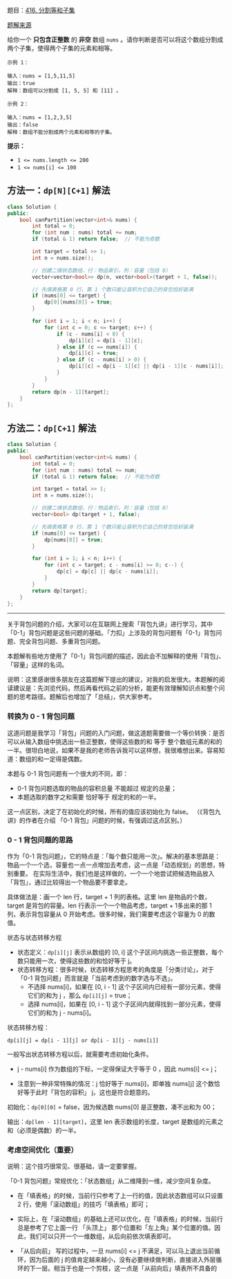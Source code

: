 题目：[416. 分割等和子集](https://leetcode.cn/problems/partition-equal-subset-sum/)

[题解来源](https://leetcode.cn/problems/partition-equal-subset-sum/solution/0-1-bei-bao-wen-ti-xiang-jie-zhen-dui-ben-ti-de-yo/)

给你一个 **只包含正整数** 的 **非空** 数组 `nums` 。请你判断是否可以将这个数组分割成两个子集，使得两个子集的元素和相等。

```
示例 1：

输入：nums = [1,5,11,5]
输出：true
解释：数组可以分割成 [1, 5, 5] 和 [11] 。

示例 2：

输入：nums = [1,2,3,5]
输出：false
解释：数组不能分割成两个元素和相等的子集。
```

**提示：**

- `1 <= nums.length <= 200`
- `1 <= nums[i] <= 100`

## 方法一：`dp[N][C+1]` 解法

```cpp
class Solution {
public:
    bool canPartition(vector<int>& nums) {
        int total = 0;
        for (int num : nums) total += num;
        if (total & 1) return false;  // 不能为奇数

        int target = total >> 1;
        int n = nums.size();

        // 创建二维状态数组，行：物品索引，列：容量（包括 0）
        vector<vector<bool>> dp(n, vector<bool>(target + 1, false));

        // 先填表格第 0 行，第 1 个数只能让容积为它自己的背包恰好装满
        if (nums[0] <= target) {
            dp[0][nums[0]] = true;
        }

        for (int i = 1; i < n; i++) {
            for (int c = 0; c <= target; c++) {
                if (c - nums[i] < 0) {
                    dp[i][c] = dp[i - 1][c];
                } else if (c == nums[i]) {
                    dp[i][c] = true;
                } else if (c - nums[i] > 0) {
                    dp[i][c] = dp[i - 1][c] || dp[i - 1][c - nums[i]];
                }
            }
        }
        return dp[n - 1][target];
    }
};
```

## 方法二：`dp[C+1]` 解法

```cpp
class Solution {
public:
    bool canPartition(vector<int>& nums) {
        int total = 0;
        for (int num : nums) total += num;
        if (total & 1) return false;  // 不能为奇数

        int target = total >> 1;
        int n = nums.size();

        // 创建二维状态数组，行：物品索引，列：容量（包括 0）
        vector<bool> dp(target + 1, false);

        // 先填表格第 0 行，第 1 个数只能让容积为它自己的背包恰好装满
        if (nums[0] <= target) {
            dp[nums[0]] = true;
        }

        for (int i = 1; i < n; i++) {
            for (int c = target; c - nums[i] >= 0; c--) {
                dp[c] = dp[c] || dp[c - nums[i]];
            }
        }
        return dp[target];
    }
};
```

---

关于背包问题的介绍，大家可以在互联网上搜索「背包九讲」进行学习，其中「0-1」背包问题是这些问题的基础。「力扣」上涉及的背包问题有「0-1」背包问题、完全背包问题、多重背包问题。

本题解有些地方使用了「0-1」背包问题的描述，因此会不加解释的使用「背包」、「容量」这样的名词。

说明：这里感谢很多朋友在这篇题解下提出的建议，对我的启发很大。本题解的阅读建议是：先浏览代码，然后再看代码之前的分析，能更有效理解知识点和整个问题的思考路径。题解后也增加了「总结」，供大家参考。

### 转换为 0 - 1 背包问题

这道问题是我学习「背包」问题的入门问题，做这道题需要做一个等价转换：是否可以从输入数组中挑选出一些正整数，使得这些数的和 等于 整个数组元素的和的一半。很坦白地说，如果不是我的老师告诉我可以这样想，我很难想出来。容易知道：数组的和一定得是偶数。

本题与 0-1 背包问题有一个很大的不同，即：

- 0-1 背包问题选取的物品的容积总量 不能超过 规定的总量；
- 本题选取的数字之和需要 恰好等于 规定的和的一半。

这一点区别，决定了在初始化的时候，所有的值应该初始化为 false。 （《背包九讲》的作者在介绍 「0-1 背包」问题的时候，有强调过这点区别。）

### 0 - 1 背包问题的思路

作为「0-1 背包问题」，它的特点是：「每个数只能用一次」。解决的基本思路是：物品一个一个选，容量也一点一点增加去考虑，这一点是「动态规划」的思想，特别重要。
在实际生活中，我们也是这样做的，一个一个地尝试把候选物品放入「背包」，通过比较得出一个物品要不要拿走。

具体做法是：画一个 len 行，target + 1 列的表格。这里 len 是物品的个数，target 是背包的容量。len 行表示一个一个物品考虑，target + 1多出来的那 1 列，表示背包容量从 0 开始考虑。很多时候，我们需要考虑这个容量为 0 的数值。

状态与状态转移方程

- 状态定义：`dp[i][j]` 表示从数组的 [0, i] 这个子区间内挑选一些正整数，每个数只能用一次，使得这些数的和恰好等于 j。
- 状态转移方程：很多时候，状态转移方程思考的角度是「分类讨论」，对于「0-1 背包问题」而言就是「当前考虑到的数字选与不选」。
  - 不选择 nums[i]，如果在 [0, i - 1] 这个子区间内已经有一部分元素，使得它们的和为 j ，那么 `dp[i][j]` = true；
  - 选择 nums[i]，如果在 [0, i - 1] 这个子区间内就得找到一部分元素，使得它们的和为 j - nums[i]。

状态转移方程：

`dp[i][j] = dp[i - 1][j] or dp[i - 1][j - nums[i]]`

一般写出状态转移方程以后，就需要考虑初始化条件。

- j - nums[i] 作为数组的下标，一定得保证大于等于 0 ，因此 nums[i] <= j；

- 注意到一种非常特殊的情况：j 恰好等于 nums[i]，即单独 nums[j] 这个数恰好等于此时「背包的容积」 j，这也是符合题意的。

初始化：`dp[0][0]` = false，因为候选数 nums[0] 是正整数，凑不出和为 00；

输出：`dp[len - 1][target]`，这里 len 表示数组的长度，target 是数组的元素之和（必须是偶数）的一半。



### 考虑空间优化（重要）

说明：这个技巧很常见、很基础，请一定要掌握。

「0-1 背包问题」常规优化：「状态数组」从二维降到一维，减少空间复杂度。

- 在「填表格」的时候，当前行只参考了上一行的值，因此状态数组可以只设置 2 行，使用「滚动数组」的技巧「填表格」即可；

- 实际上，在「滚动数组」的基础上还可以优化，在「填表格」的时候，当前行总是参考了它上面一行 「头顶上」 那个位置和「左上角」某个位置的值。因此，我们可以只开一个一维数组，从后向前依次填表即可。

- 「从后向前」 写的过程中，一旦 nums[i] <= j 不满足，可以马上退出当前循环，因为后面的 j 的值肯定越来越小，没有必要继续做判断，直接进入外层循环的下一层。相当于也是一个剪枝，这一点是「从前向后」填表所不具备的



